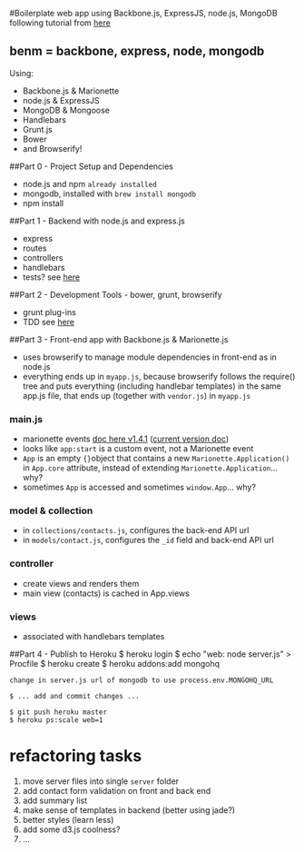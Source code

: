 #Boilerplate web app using Backbone.js, ExpressJS, node.js, MongoDB
following tutorial from [here](http://kroltech.com/2013/12/boilerplate-web-app-using-backbone-js-expressjs-node-js-mongodb/#.VJdP9oAIA)

## benm = backbone, express, node, mongodb

Using:

* Backbone.js & Marionette
* node.js & ExpressJS
* MongoDB & Mongoose
* Handlebars
* Grunt.js
* Bower
* and Browserify!

##Part 0 - Project Setup and Dependencies
* node.js and npm `already installed`
* mongodb, installed with `brew install mongodb`
* npm install

##Part 1 - Backend with node.js and express.js
* express
* routes
* controllers
* handlebars
* tests? see [here](http://kroltech.com/2014/02/node-js-testing-with-mocha-chai-sinon-proxyquire/#.VJ3zAsB8)

##Part 2 - Development Tools - bower, grunt, browserify
* grunt plug-ins
* TDD see [here](http://kroltech.com/2013/11/javascript-tdd-with-jasmine-and-karma/)

##Part 3 - Front-end app with Backbone.js & Marionette.js
* uses browserify to manage module dependencies in front-end as in node.js
* everything ends up in `myapp.js`, because browserify follows the require() tree and puts everything (including handlebar templates) in the same app.js file, that ends up (together with `vendor.js`) in `myapp.js`

### main.js
* marionette events [doc here v1.4.1](http://marionettejs.com/docs/v1.4.1/marionette.application.html#application-event) ([current version doc](http://marionettejs.com/docs/marionette.application.html#application-events))
* looks like `app:start` is a custom event, not a Marionette event
* `App` is an empty `{}`object that contains a new `Marionette.Application()` in `App.core` attribute, instead of extending `Marionette.Application`... why?
* sometimes `App` is accessed and sometimes `window.App`... why?

### model & collection
* in `collections/contacts.js`, configures the back-end API url
* in `models/contact.js`, configures the `_id` field and back-end API url

### controller
* create views and renders them
* main view (contacts) is cached in App.views

### views
* associated with handlebars templates

##Part 4 - Publish to Heroku
	$ heroku login
	$ echo "web: node server.js" > Procfile
	$ heroku create
	$ heroku addons:add mongohq
	
	change in server.js url of mongodb to use process.env.MONGOHQ_URL

	$ ... add and commit changes ...	

	$ git push heroku master
	$ heroku ps:scale web=1


# refactoring tasks
1. move server files into single `server` folder
2. add contact form validation on front and back end
3. add summary list
4. make sense of templates in backend (better using jade?)
5. better styles (learn less)
6. add some d3.js coolness?
7. ...
	